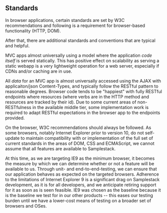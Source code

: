 ## Standards

In browser applications, certain standards are set by W3C recommendations and following is a requirement for browser-based functionality (HTTP, DOM).

After that, there are additional standards and conventions that are typical and helpful.

MVC apps almost universally using a model where the application *code itself* is served statically. This has positive effect on scalability as serving a static webapp is a very lightweight operation for a web server, especially if CDNs and/or caching are in use.

All *data* for an MVC app is almost universally accessed using the AJAX with applicaiton/json Content-Types, and typically follow the RESTful pattern to reasonable degrees.  Browser code tends to be "happiest" with fully RESTful endpoints where resources (where verbs are in the HTTP method and resources are tracked by their id). Due to some current areas of non-RESTfulness in the available middle tier, some implementation work is required to adapt RESTful expectations in the browser app to the endpoints provided.

On the browser, W3C recommendations should always be followed. As some browsers, notably Internet Explorer prior to version 10, do not self-update to maintain compatibility with or implementation of the full set of current standards in the areas of DOM, CSS and ECMAScript, we cannot assume that all features are available to Samplestack.

At this time, as we are targeting IE9 as the minimum browser, it becomes the measure by which we can determine whether or not a feature will be available to us. Through unit- and end-to-end-testing, we can ensure that our application behaves as expected on the targeted browsers. Adherence to the limitations of Internet Explorer 9 is a significant drag on Samplestack development, as it is for all developers, and we anticipate retiring support for it as soon as is seen feasible. IE9 was chosen as the baseline because it is the baseline we test for in our other products -- this eases our testing burden until we have a lower-cost means of testing on a broader set of browsers and OSes.
